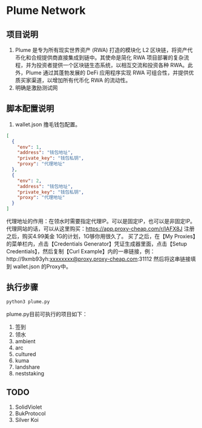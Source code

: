 # Plume Network
## 项目说明
1. Plume 是专为所有现实世界资产 (RWA) 打造的模块化 L2 区块链，将资产代币化和合规提供商直接集成到链中。其使命是简化 RWA 项目部署的复杂流程，并为投资者提供一个区块链生态系统，以相互交流和投资各种 RWA。此外，Plume 通过其蓬勃发展的 DeFi 应用程序实现 RWA 可组合性，并提供优质买家渠道，以增加所有代币化 RWA 的流动性。
2. 明确是激励测试网

## 脚本配置说明
1. wallet.json
撸毛钱包配置。
```json
[
  {
    "env": 1,
    "address": "钱包地址",
    "private_key": "钱包私钥",
    "proxy": "代理地址"
  },
  {
    "env": 2,
    "address": "钱包地址",
    "private_key": "钱包私钥",
    "proxy": "代理地址"
  }
]
```
代理地址的作用：在领水时需要指定代理IP。可以是固定IP，也可以是非固定IP。  
代理网站的话，可以从这里购买：https://app.proxy-cheap.com/r/IAFX8J
注册之后，购买4.99美金 1G的计划，1G够你用很久了。
买了之后，在【My Proxies】的菜单栏内，点击【Credentials Generator】凭证生成器里面，点击【Setup Credentials】，然后复制【Curl Example】内的一串链接，例：http://9xmb93yh:xxxxxxxx@proxy.proxy-cheap.com:31112
然后将这串链接填到 wallet.json 的Proxy中。

## 执行步骤
```python
python3 plume.py
```
plume.py目前可执行的项目如下：
1. 签到
2. 领水
3. ambient
4. arc
5. cultured
6. kuma
7. landshare
8. neststaking

## TODO
1. SolidViolet
2. BukProtocol
3. Silver Koi